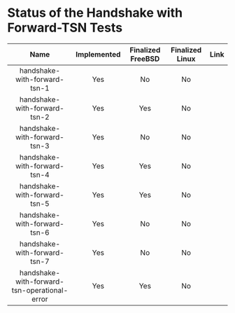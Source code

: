 # Status of the Handshake with Forward-TSN Tests

| Name                                           | Implemented   | Finalized FreeBSD   | Finalized Linux   | Link   |
| :--------------------------------------------: | :-----------: | :-----------------: | :---------------: | :----- |
| handshake-with-forward-tsn-1                   | Yes           | No                  | No                |        |
| handshake-with-forward-tsn-2                   | Yes           | Yes                 | No                |        |
| handshake-with-forward-tsn-3                   | Yes           | No                  | No                |        |
| handshake-with-forward-tsn-4                   | Yes           | Yes                 | No                |        |
| handshake-with-forward-tsn-5                   | Yes           | Yes                 | No                |        |
| handshake-with-forward-tsn-6                   | Yes           | No                  | No                |        |
| handshake-with-forward-tsn-7                   | Yes           | No                  | No                |        |
| handshake-with-forward-tsn-operational-error   | Yes           | Yes                 | No                |        |
